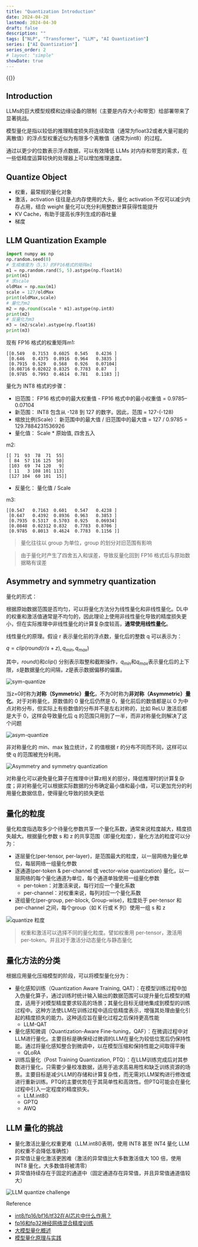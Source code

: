 ```yaml
---
title: "Quantization Introduction"
date: 2024-04-28
lastmod: 2024-04-30
draft: false
description: ""
tags: ["NLP", "Transformer", "LLM", "AI Quantization"]
series: ["AI Quantization"]
series_order: 2
# layout: "simple"
showDate: true
---
```


{{<katex>}}

## Introduction

LLMs的巨大模型规模和边缘设备的限制（主要是内存大小和带宽）给部署带来了显著挑战。

模型量化是指以较低的推理精度损失将连续取值（通常为float32或者大量可能的离散值）的浮点型权重近似为有限多个离散值（通常为int8）的过程。

通过以更少的位数表示浮点数据，可以有效降低 LLMs 对内存和带宽的需求，在一些低精度运算较快的处理器上可以增加推理速度。

## Quantize Object

- 权重，最常规的量化对象
- 激活，activation 往往是占内存使用的大头，量化 activation 不仅可以减少内存占用，结合 weight 量化可以充分利用整数计算获得性能提升
- KV Cache，有助于提高长序列生成的吞吐量
- 梯度


## LLM Quantization Example

```python
import numpy as np
np.random.seed(0)
# 生成维度为（5,5）的FP16格式的矩阵m1
m1 = np.random.rand(5, 5).astype(np.float16)
print(m1)
# 求scale
oldMax = np.max(m1)
scale = 127/oldMax
print(oldMax,scale)
# 量化为m2
m2 = np.round(scale * m1).astype(np.int8)
print(m2)
# 反量化为m3
m3 = (m2/scale).astype(np.float16)
print(m3)
```

现有 FP16 格式的权重矩阵m1:
```
[[0.549   0.7153  0.6025  0.545   0.4236 ]
 [0.646   0.4375  0.8916  0.964   0.3835 ]
 [0.7915  0.529   0.568   0.926   0.07104]
 [0.08716 0.02022 0.8325  0.7783  0.87   ]
 [0.9785  0.7993  0.4614  0.781   0.1183 ]]
```

量化为 INT8 格式的步骤：
- 旧范围： FP16 格式中的最大权重值 - FP16 格式中的最小权重值 = 0.9785–0.07104
- 新范围： INT8 包含从 -128 到 127 的数字。因此，范围 = 127-(-128)
- 缩放比例(Scale)： 新范围中的最大值 / 旧范围中的最大值 = 127 / 0.9785 = 129.7884231536926
- 量化值： Scale * 原始值, 四舍五入

m2:
```
[[ 71  93  78  71  55]
 [ 84  57 116 125  50]
 [103  69  74 120   9]
 [ 11   3 108 101 113]
 [127 104  60 101  15]]
```

- 反量化： 量化值 / Scale

m3:
```
[[0.547   0.7163  0.601   0.547   0.4238 ]
 [0.647   0.4392  0.8936  0.963   0.3853 ]
 [0.7935  0.5317  0.5703  0.925   0.06934]
 [0.0848  0.02312 0.832   0.7783  0.8706 ]
 [0.9785  0.8013  0.4624  0.7783  0.1156 ]]
```

> 量化往往以 group 为单位，group 的划分对旧范围有影响

> 由于量化时产生了四舍五入和误差，导致反量化回到 FP16 格式后与原始数据略有误差


## Asymmetry and symmetry quantization

量化的形式：

根据原始数据范围是否均匀，可以将量化方法分为线性量化和非线性量化。DL中的权重和激活值通常是不均匀的，因此理论上使用非线性量化导致的精度损失更小，但在实际推理中非线性量化的计算复杂度较高，**通常使用线性量化**。

线性量化的原理。假设 r 表示量化前的浮点数，量化后的整数 q 可以表示为：

$q=clip(round(r/s+z),q_{min},q_{max})$

其中，$round()$和$clip()$ 分别表示取整和截断操作，$q_{min}$和$q_{max}$表示量化后的上下限，$s$是数据量化的间隔，$z$是表示数据偏移的偏置。

![sym-quantize](https://robot9.me/wp-content/uploads/2023/12/p6_2.png)

当z=0时称为**对称（Symmetric）量化**，不为0时称为**非对称（Asymmetric）量化**。对于对称量化，原数值的 0 量化后仍然是 0，量化前后的数值都是以 0 为中点对称分布，但实际上有些数值的分布并不是左右对称的，比如 ReLU 激活后都是大于 0，这样会导致量化后 q 的范围只用到了一半，而非对称量化则解决了这个问题

![asym-quantize](https://robot9.me/wp-content/uploads/2023/12/p6_3.png)

非对称量化的 min、max 独立统计，Z 的值根据 r 的分布不同而不同，这样可以使 q 的范围被充分利用。

![Asymmetry and symmetry quantization](https://miro.medium.com/v2/resize:fit:828/format:webp/1*vbOT2mU7Op0Re4i2VtbaSg.png)

对称量化可以避免量化算子在推理中计算z相关的部分，降低推理时的计算复杂度；非对称量化可以根据实际数据的分布确定最小值和最小值，可以更加充分的利用量化数据信息，使得量化导致的损失更低

## 量化的粒度

量化粒度指选取多少个待量化参数共享一个量化系数，通常来说粒度越大，精度损失越大。根据量化参数 s 和 z 的共享范围（即量化粒度），量化方法的粒度可以分为：
- 逐层量化(per-tensor, per-layer)，是范围最大的粒度，以一层网络为量化单位，每层网络一组量化参数
- 逐通道(per-token & per-channel 或 vector-wise quantization) 量化，以一层网络的每个量化通道为单位，每个通道单独使用一组量化参数
    - per-token：对激活来说，每行对应一个量化系数
    - per-channel：对权重来说，每列对应一个量化系数 
- 逐组量化(per-group, per-block, Group-wise)，粒度处于 per-tensor 和 per-channel 之间，每个group（如 K 行或 K 列）使用一组 s 和 z

![quantize 粒度](https://robot9.me/wp-content/uploads/2023/12/p13_2.png)

> 权重和激活可以选择不同的量化粒度。譬如权重用 per-tensor，激活用 per-token。并且对于激活分动态量化与静态量化

## 量化方法的分类

根据应用量化压缩模型的阶段，可以将模型量化分为：
- 量化感知训练（Quantization Aware Training, QAT）：在模型训练过程中加入伪量化算子，通过训练时统计输入输出的数据范围可以提升量化后模型的精度，适用于对模型精度要求较高的场景；其量化目标无缝地集成到模型的训练过程中。这种方法使LLM在训练过程中适应低精度表示，增强其处理由量化引起的精度损失的能力。这种适应旨在量化过程之后保持更高性能
    - LLM-QAT
- 量化感知微调（Quantization-Aware Fine-tuning，QAF）：在微调过程中对LLM进行量化。主要目标是确保经过微调的LLM在量化为较低位宽后仍保持性能。通过将量化感知整合到微调中，以在模型压缩和保持性能之间取得平衡
    - QLoRA
- 训练后量化（Post Training Quantization, PTQ）：在LLM训练完成后对其参数进行量化，只需要少量校准数据，适用于追求高易用性和缺乏训练资源的场景。主要目标是减少LLM的存储和计算复杂性，而无需对LLM架构进行修改或进行重新训练。PTQ的主要优势在于其简单性和高效性。但PTQ可能会在量化过程中引入一定程度的精度损失。
    - LLM.int8()
    - GPTQ
    - AWQ

## LLM 量化的挑战

- 量化激活比量化权重更难（LLM.int8()表明，使用 INT8 甚至 INT4 量化 LLM 的权重不会降低准确性）
- 异常值让量化激活更困难（激活的异常值比大多数激活值大 100 倍，使用 INT8 量化，大多数值将被清零）
- 异常值持续存在于固定的通道中（固定通道存在异常值，并且异常值通道值较大）

![LLM quantize challenge](https://p9-juejin.byteimg.com/tos-cn-i-k3u1fbpfcp/1712927348344dd4b4426dc2befc61bd~tplv-k3u1fbpfcp-jj-mark:3024:0:0:0:q75.awebp#?w=1280&h=395&s=2026136&e=png&b=f9f9f9)

Reference
- [int8/fp16/bf16/tf32在AI芯片中什么作用？](https://www.bilibili.com/video/BV1WT411k724/?spm_id_from=333.788&vd_source=0937fafa4d5fa1b43ea250393f22ec7d)
- [fp16和fp32神经网络混合精度训练](https://blog.csdn.net/djfjkj52/article/details/114963916)
- [大模型量化概述](https://juejin.cn/post/7291931852800524329)
- [模型量化原理与实践](https://robot9.me/ai-model-quantization-principles-practice/)